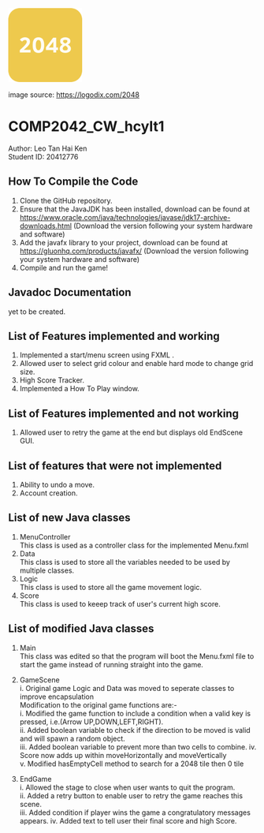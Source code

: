 <img height="150" src="src/logo.png" width="150"/>  

image source: https://logodix.com/2048

# COMP2042_CW_hcylt1

Author: Leo Tan Hai Ken  
Student ID: 20412776  

## How To Compile the Code  
1. Clone the GitHub repository. 
2. Ensure that the JavaJDK has been installed, download can be found at https://www.oracle.com/java/technologies/javase/jdk17-archive-downloads.html
   (Download the version following your system hardware and software)
3. Add the javafx library to your project, download can be found at https://gluonhq.com/products/javafx/
   (Download the version following your system hardware and software)
4. Compile and run the game!

## Javadoc Documentation
yet to be created.

## List of Features implemented and working

1. Implemented a start/menu screen using FXML .
2. Allowed user to select grid colour and enable hard mode to change grid size.
3. High Score Tracker.
4. Implemented a How To Play window.

## List of Features implemented and not working  
1. Allowed user to retry the game at the end but displays old EndScene GUI.

## List of features that were not implemented
1. Ability to undo a move.
2. Account creation.

## List of new Java classes
1. MenuController  
This class is used as a controller class for the implemented Menu.fxml
2. Data  
This class is used to store all the variables needed to be used by multiple classes.
3. Logic  
This class is used to store all the game movement logic.  
4. Score  
This class is used to keeep track of user's current high score.

## List of modified Java classes

1. Main  
 This class was edited so that the program will boot the Menu.fxml file to start the game instead of running straight into the game.

2. GameScene   
i. Original game Logic and Data was moved to seperate classes to improve encapsulation  
Modification to the original game functions are:-  
i. Modified the game function to include a condition when a valid key is pressed, i.e.(Arrow UP,DOWN,LEFT,RIGHT).   
ii. Added boolean variable to check if the direction to be moved is valid and will spawn a random object.  
iii. Added boolean variable to prevent more than two cells to combine.
iv. Score now adds up within moveHorizontally and moveVertically  
v. Modified hasEmptyCell method to search for a 2048 tile then 0 tile 

3. EndGame  
i. Allowed the stage to close when user wants to quit the program.  
ii. Added a retry button to enable user to retry the game reaches this scene.  
iii. Added condition if player wins the game a congratulatory messages appears.
iv. Added text to tell user their final score and high Score.